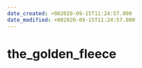 ```yaml
---
date_created: +002020-09-15T11:24:57.000
date_modified: +002020-09-15T11:24:57.000
---
```


# the_golden_fleece
